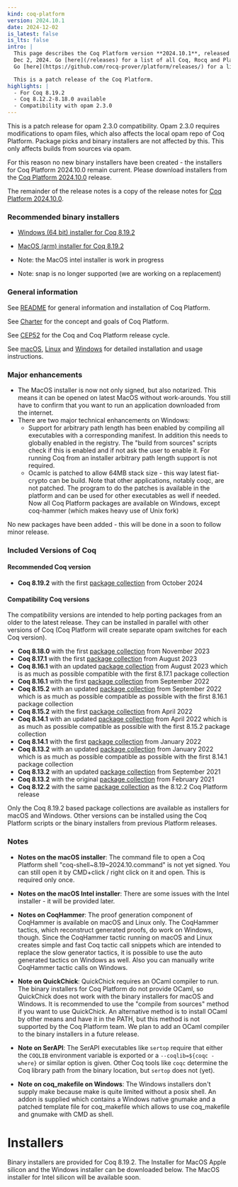 ```yaml
---
kind: coq-platform
version: 2024.10.1
date: 2024-12-02
is_latest: false
is_lts: false
intro: |
  This page describes the Coq Platform version **2024.10.1**, released on
  Dec 2, 2024. Go [here](/releases) for a list of all Coq, Rocq and Platform releases.
  Go [here](https://github.com/rocq-prover/platform/releases/) for a list of all Coq Platform releases.

  This is a patch release of the Coq Platform.
highlights: |
  - For Coq 8.19.2
  - Coq 8.12.2-8.18.0 available
  - Compatibility with opam 2.3.0
---
```


This is a patch release for opam 2.3.0 compatibility. Opam 2.3.0 requires modifications to opam files, which also affects the local opam repo of Coq Platform. Package picks and binary installers are not affected by this. This only affects builds from sources via opam.

For this reason no new binary installers have been created - the installers for Coq Platform 2024.10.0 remain current.
Please download installers from the [Coq Platform 2024.10.0](https://github.com/rocq-prover/platform/releases/tag/2024.10.0) release.

The remainder of the release notes is a copy of the release notes for [Coq Platform 2024.10.0](https://github.com/rocq-prover/platform/releases/tag/2024.10.0).

### Recommended binary installers

- [Windows (64 bit) installer for Coq 8.19.2](https://github.com/rocq-prover/platform/releases/download/2024.10.0/Coq-Platform-release-2024.10.0-version.8.19.2024.10-Windows-x86_64.exe)
- [MacOS (arm) installer for Coq 8.19.2](https://github.com/rocq-prover/platform/releases/download/2024.10.0/Coq-Platform-release-2024.10.0-version.8.19.2024.10-MacOS-arm64.dmg)

- Note: the MacOS intel installer is work in progress
- Note: snap is no longer supported (we are working on a replacement)

### General information

See [README](https://github.com/rocq-prover/platform/blob/2024.10.1/README.md) for general information and installation of Coq Platform.

See [Charter](https://github.com/rocq-prover/platform/blob/2024.10.1/charter.md) for the concept and goals of Coq Platform.

See [CEP52](https://github.com/rocq-prover/rfcs/blob/master/text/052-platform-release-cycle.md) for the Coq and Coq Platform release cycle.

See [macOS](https://github.com/rocq-prover/platform/blob/2024.10.1/doc/README_macOS.md), [Linux](https://github.com/rocq-prover/platform/blob/2024.10.1/doc/README_Linux.md) and [Windows](https://github.com/rocq-prover/platform/blob/2024.10.1/doc/README_Windows.md) for detailed installation and usage instructions.

### Major enhancements

- The MacOS installer is now not only signed, but also notarized. This means it can be opened on latest MacOS without work-arounds. You still have to confirm that you want to run an application downloaded from the internet.
- There are two major technical enhancements on Windows:
  - Support for arbitrary path length has been enabled by compiling all executables with a corresponding manifest. In addition this needs to globally enabled in the registry.
    The "build from sources" scripts check if this is enabled and if not ask the user to enable it. For running Coq from an installer arbitrary path length support is not required.
  - Ocamlc is patched to allow 64MB stack size - this way latest fiat-crypto can be build.
    Note that other applications, notably coqc, are not patched.
    The program to do the patches is available in the platform and can be used for other executables as well if needed.
  Now all Coq Platform packages are available on Windows, except coq-hammer (which makes heavy use of Unix fork)

No new packages have been added - this will be done in a soon to follow minor release. 

### Included Versions of Coq

#### Recommended Coq version

- **Coq 8.19.2** with the first [package collection](https://github.com/rocq-prover/platform/blob/2024.10.1/doc/README~8.19~2024.10.md) from October 2024

#### Compatibility Coq versions

The compatibility versions are intended to help porting packages from an older to the latest release. They can be installed in parallel with other versions of Coq (Coq Platform will create separate opam switches for each Coq version).

- **Coq 8.18.0** with the first [package collection](https://github.com/rocq-prover/platform/blob/2024.10.1/doc/README~8.18~2023.11.md) from November 2023
- **Coq 8.17.1** with the first [package collection](https://github.com/rocq-prover/platform/blob/2024.10.1/doc/README~8.17~2023.08.md) from August 2023
- **Coq 8.16.1** with an updated [package collection](https://github.com/rocq-prover/platform/blob/2024.10.1/doc/README~8.16~2023.08.md) from August 2023 which is as much as possible compatible with the first 8.17.1 package collection
- **Coq 8.16.1** with the first [package collection](https://github.com/rocq-prover/platform/blob/2024.10.1/doc/README~8.16~2022.09.md) from September 2022
- **Coq 8.15.2** with an updated [package collection](https://github.com/rocq-prover/platform/blob/2024.10.1/doc/README~8.15~2022.09.md) from September 2022 which is as much as possible compatible as possible with the first 8.16.1 package collection
- **Coq 8.15.2** with the first [package collection](https://github.com/rocq-prover/platform/blob/2024.10.1/doc/README~8.15~2022.04.md) from April 2022
- **Coq 8.14.1** with an updated [package collection](https://github.com/rocq-prover/platform/blob/main/doc/README~8.14~2022.04.md) from April 2022 which is as much as possible compatible as possible with the first 8.15.2 package collection
- **Coq 8.14.1** with the first [package collection](https://github.com/rocq-prover/platform/blob/main/doc/README~8.14~2022.01.md) from January 2022
- **Coq 8.13.2** with an updated [package collection](https://github.com/rocq-prover/platform/blob/2024.10.1/doc/README~8.13~2022.01.md) from January 2022 which is as much as possible compatible as possible with the first 8.14.1 package collection
- **Coq 8.13.2** with an updated [package collection](https://github.com/rocq-prover/platform/blob/2024.10.1/doc/README~8.13~2021.09.md) from September 2021
- **Coq 8.13.2** with the original [package collection](https://github.com/rocq-prover/platform/blob/2024.10.1/doc/README~8.13~2021.02.md) from February 2021
- **Coq 8.12.2** with the same [package collection](https://github.com/rocq-prover/platform/blob/2024.10.1/doc/README~8.12.md) as the 8.12.2 Coq Platform release

Only the Coq 8.19.2 based package collections are available as installers for macOS and Windows. Other versions can be installed using the Coq Platform scripts or the binary installers from previous Platform releases.

### Notes

- __Notes on the macOS installer__: The command file to open a Coq Platform shell "coq-shell~8.19~2024.10.command" is not yet signed. You can still open it by CMD+click / right click on it and open. This is required only once.

- __Notes on the macOS Intel installer__: There are some issues with the Intel installer - it will be provided later.

- __Notes on CoqHammer__: The proof generation component of CoqHammer is available on macOS and Linux only. The CoqHammer tactics, which reconstruct generated proofs, do work on Windows, though. Since the CoqHammer tactic running on macOS and Linux creates simple and fast Coq tactic call snippets which are intended to replace the slow generator tactics, it is possible to use the auto generated tactics on Windows as well. Also you can manually write CoqHammer tactic calls on Windows. 

- __Note on QuickChick__: QuickChick requires an OCaml compiler to run. The binary installers for Coq Platform do not provide OCaml, so QuickChick does not work with the binary installers for macOS and Windows. It is recommended to use the "compile from sources" method if you want to use QuickChick. An alternative method is to install OCaml by other means and have it in the PATH, but this method is not supported by the Coq Platform team. We plan to add an OCaml compiler to the binary installers in a future release.

- __Note on SerAPI__: The SerAPI executables like `sertop` require that either the `COQLIB` environment variable is exported or a `--coqlib=${coqc -where}` or similar option is given. Other Coq tools like `coqc` determine the Coq library path from the binary location, but `sertop` does not (yet).

- __Note on coq_makefile on Windows__: The Windows installers don't supply make because make is quite limited without a posix shell. An addon is supplied which contains a Windows native gnumake and a patched template file for coq_makefile which allows to use coq_makefile and gnumake with CMD as shell.

# Installers

Binary installers are provided for Coq 8.19.2. The Installer for MacOS Apple silicon and the Windows installer can be downloaded below. The MacOS installer for Intel silicon will be available soon.
